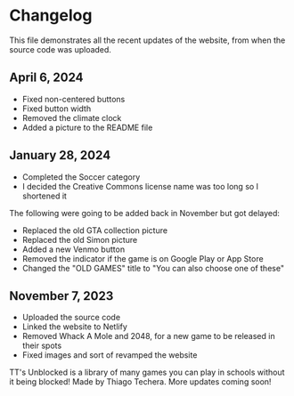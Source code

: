 # Changelog
This file demonstrates all the recent updates of the website, from when the source code was uploaded.

## April 6, 2024
- Fixed non-centered buttons
- Fixed button width
- Removed the climate clock
- Added a picture to the README file

## January 28, 2024
- Completed the Soccer category
- I decided the Creative Commons license name was too long so I shortened it

The following were going to be added back in November but got delayed:
  
- Replaced the old GTA collection picture
- Replaced the old Simon picture
- Added a new Venmo button
- Removed the indicator if the game is on Google Play or App Store
- Changed the "OLD GAMES" title to "You can also choose one of these"

## November 7, 2023
- Uploaded the source code
- Linked the website to Netlify
- Removed Whack A Mole and 2048, for a new game to be released in their spots
- Fixed images and sort of revamped the website

TT's Unblocked is a library of many games you can play in schools without it being blocked!
Made by Thiago Techera. More updates coming soon!

